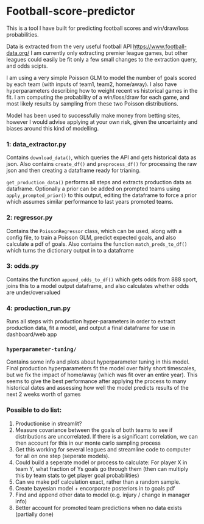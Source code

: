 # Football-score-predictor

This is a tool I have built for predicting football scores and win/draw/loss probabilities. 

Data is extracted from the very useful football API https://www.football-data.org/ I am currently only extracting premier league games, but other leagues could easily be fit only a few small changes to the extraction query, and odds scipts.

I am using a very simple Poisson GLM to model the number of goals scored by each team (with inputs of team1, team2, home/away). I also have hyperparameters describing how to weight recent vs historical games in the fit. I am computing the probability of a win/loss/draw for each game, and most likely results by sampling from these two Poisson distributions.

Model has been used to successfully make money from betting sites, however I would advise applying at your own risk, given the uncertainty and biases around this kind of modelling. 

### 1: data_extractor.py

Contains `download_data()`, which queries the API and gets historical data as json. Also contains `create_df()` and `preprocess_df()` for  processing the raw json and then creating a dataframe ready for trianing. 

`get_production_data()` performs all steps and extracts production data as dataframe. Optionally a prior can be added on prompted teams using `apply_prompted_prior()` to this output, editing the dataframe to force a prior which assumes similar performance to last years promoted teams.


### 2: regressor.py

Contains the `PoissonRegressor` class, which can be used, along with a config file, to train a Poisson GLM, predict expected goals, and also calculate a pdf of goals. Also contains the function `match_preds_to_df()` which turns the dictionary output in to a dataframe

### 3: odds.py

Contains the function `append_odds_to_df()` which gets odds from 888 sport, joins this to a model output dataframe, and also calculates whether odds are under/overvalued

### 4: production_run.py
Runs all steps with production hyper-parameters in order to extract production data, fit a model, and output a final dataframe for use in dashboard/web app

### `hyperparameter-tuning/`

Contains some info and plots about hyperparameter tuning in this model. Final production hyperparameters fit the model over fairly short timescales, but we fix the impact of home/away (which was fit over an entire year). This seems to give the best performance after applying the process to many historical dates and assessing how well the model predicts results of the next 2 weeks worth of games

### Possible to do list:

1. Productionise in streamlit?
2. Measure covariance between the goals of both teams to see if distributions are uncorrelated. If there is a significant correlation, we can then account for this in our monte carlo sampling process
3. Get this working for several leagues  and streamline code to computer for all on one step (seperate models).
4. Could build a seperate model or process to calculate: For player X in team Y, what fraction of Ys goals go through them (then can multiply this by team stats to get player goal probabilities)
5. Can we make pdf calculation exact, rather than a random sample. 
6. Create bayesian model + encorporate posteriors in to goals pdf
7. Find and append other data to model (e.g. injury / change in manager info)
8. Better account for promoted team predictions when no data exists (partially done)


